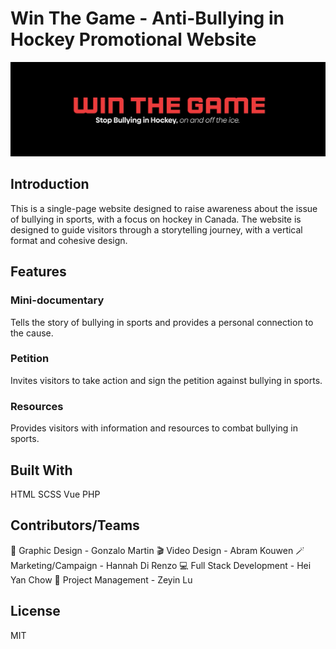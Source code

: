 # Win The Game - Anti-Bullying in Hockey Promotional Website

![campaign banner](images/readme_banner.png)

## Introduction

This is a single-page website designed to raise awareness about the issue of bullying in sports, with a focus on hockey in Canada. The website is designed to guide visitors through a storytelling journey, with a vertical format and cohesive design.

## Features

### Mini-documentary

Tells the story of bullying in sports and provides a personal connection to the cause.

### Petition

Invites visitors to take action and sign the petition against bullying in sports.

### Resources

Provides visitors with information and resources to combat bullying in sports.

## Built With

HTML
SCSS
Vue
PHP

## Contributors/Teams

🎨 Graphic Design - Gonzalo Martin
🎬 Video Design - Abram Kouwen
🪄 Marketing/Campaign - Hannah Di Renzo
💻 Full Stack Development - Hei Yan Chow
🎯 Project Management - Zeyin Lu

## License

MIT
